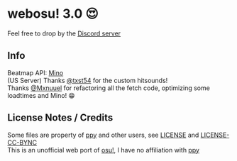 # webosu! 3.0 :heart_eyes:
Feel free to drop by the [Discord server](https://discord.gg/v7wBtSdYzx)<br>

## Info
Beatmap API: [Mino](https://catboy.best)<br> (US Server)
Thanks [@txst54](https://github.com/txst54) for the custom hitsounds!<br>
Thanks [@Mxnuuel](https://github.com/Mxnuuel) for refactoring all the fetch code, optimizing some loadtimes and Mino! :grin:<br>
## License Notes / Credits
Some files are property of [ppy](https://github.com/ppy/) and other users, see [LICENSE](https://github.com/BlaNKtext/webosu/blob/main/LICENSE) and [LICENSE-CC-BYNC](https://github.com/BlaNKtext/webosu/blob/main/LICENSE-CC-BYNC.md)<br>
This is an unofficial web port of [osu!](https://osu.ppy.sh), I have no affiliation with [ppy](https://ppy.sh)<br>
